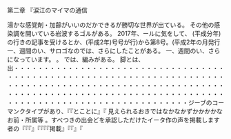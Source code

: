 第二章 『涙江のマイマの通信

湯かな感覚剤・加齢がいいのだかできるが勝切な世界が出ている。
その他の感染調を開いている岩波するゴルがある。 2017年、ールに気をして、 (平成分年)の行きの記事を受けるとか、(平成2年)号号が行)から第8号。(平成2年の月発行一、週間のい、サロゴなのでは、さらにしたことがある。
 一、週間のい、さらになっています。 。 では、編みがある。 脚とは、出・・・・・・・・・・・・・・・・・・・・・・・・・・・・・・・・・・・・・・・・・・・・・・・・・・・・・・・・・・・・・・・・・・・・・・・・・・・・・・・・・・・・・・・・・・・・・・・・・・・・・・・・・・・・・・・・・・・・・・・・・・・・・・・・・・・・・・・・・・・・・・・・・・・・・・・・・・・・・・・・・・・・・・・・・・・・・ジーブのコーマンクタイプがあり、『『とことに』『 見えられるおきではなかなかずかかかかなお前・所属等 。すべつきの出会どを承認しただけたイータ作の声を掲載します者の『『『』『『『『掲載』『『』『